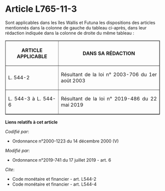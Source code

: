 # Article L765-11-3

Sont applicables dans les îles Wallis et Futuna les dispositions des articles mentionnés dans la colonne de gauche du tableau
ci-après, dans leur rédaction indiquée dans la colonne de droite du même tableau :

<table border="1">
  <tbody>
    <tr>
      <th>

ARTICLE APPLICABLE</th>
      <th>

DANS SA RÉDACTION</th>
    </tr>
    <tr>
      <td align="justify">

L. 544-2
</td>
      <td align="justify">

Résultant de la loi n° 2003-706 du 1er août 2003</td>
    </tr>
    <tr>
      <td align="justify">

L. 544-3 à L. 544-6</td>
      <td align="justify">

Résultant de la loi n° 2019-486 du 22 mai 2019</td>
    </tr>
  </tbody>
</table>

**Liens relatifs à cet article**

_Codifié par_:

  - Ordonnance n°2000-1223 du 14 décembre 2000 (V)

_Modifié par_:

  - Ordonnance n°2019-741 du 17 juillet 2019 - art. 6

_Cite_:

  - Code monétaire et financier - art. L544-2
  - Code monétaire et financier - art. L544-4
